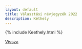 ```yaml
---
layout: default
title: Választási névjegyzék 2022
description: Kéthely
---
```


{% include Keethely.html %}

[Vissza](./)